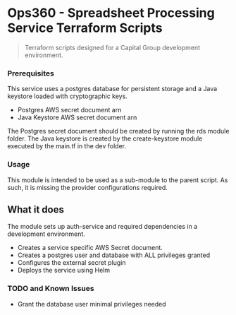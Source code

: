# Ops360 - Spreadsheet Processing Service Terraform Scripts
> Terraform scripts designed for a Capital Group development environment.

### Prerequisites
This service uses a postgres database for persistent storage and a Java keystore loaded with cryptographic keys.

- Postgres AWS secret document arn
- Java Keystore AWS secret document arn

The Postgres secret document should be created by running the rds module folder. The Java keystore is created by the create-keystore module executed by the main.tf in the dev folder.

### Usage
This module is intended to be used as a sub-module to the parent script. As such, it is missing the provider configurations required.

## What it does
The module sets up auth-service and required dependencies in a development environment.

- Creates a service specific AWS Secret document.
- Creates a postgres user and database with ALL privileges granted
- Configures the external secret plugin
- Deploys the service using Helm

### TODO and Known Issues
- Grant the database user minimal privileges needed